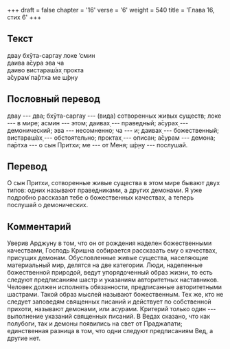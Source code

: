 +++
draft = false
chapter = '16'
verse = '6'
weight = 540
title = 'Глава 16, стих 6'
+++
## Текст

двау бхӯта-саргау локе ’смин  
даива а̄сура эва ча  
даиво вистараш́ах̣ прокта  
а̄сурам̇ па̄ртха ме ш́р̣н̣у

## Пословный перевод

двау --- два; бхӯта-саргау --- (вида) сотворенных живых существ; локе
--- в мире; асмин --- этом; даивах̣ --- праведный; а̄сурах̣ ---
демонический; эва --- несомненно; ча --- и; даивах̣ --- божественный;
вистараш́ах̣ --- обстоятельно; проктах̣ --- описан; а̄сурам --- демона;
па̄ртха --- о сын Притхи; ме --- от Меня; ш́р̣н̣у --- послушай.

## Перевод

О сын Притхи, сотворенные живые существа в этом мире бывают двух типов:
одних называют праведниками, а других демонами. Я уже подробно рассказал
тебе о божественных качествах, а теперь послушай о демонических.

## Комментарий

Уверив Арджуну в том, что он от рождения наделен божественными
качествами, Господь Кришна собирается рассказать ему о качествах,
присущих демонам. Обусловленные живые существа, населяющие материальный
мир, делятся на две категории. Люди, наделенные божественной природой,
ведут упорядоченный образ жизни, то есть следуют предписаниям шастр и
указаниям авторитетных наставников. Человек должен исполнять
обязанности, предписанные авторитетными шастрами. Такой образ мыслей
называют божественным. Тех же, кто не следует заповедям священных
писаний и действует по собственной прихоти, называют демонами, или
асурами. Критерий только один --- выполнение указаний священных писаний.
В Ведах сказано, что как полубоги, так и демоны появились на свет от
Праджапати; единственная разница в том, что одни следуют предписаниям
Вед, а другие нет.
